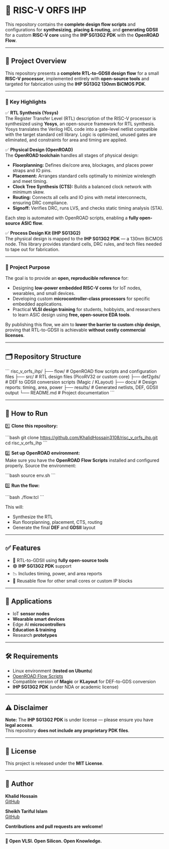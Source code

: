 
# 🚀 RISC-V ORFS IHP

This repository contains the **complete design flow scripts** and configurations for **synthesizing**, **placing & routing**, and **generating GDSII** for a custom **RISC-V core** using the **IHP SG13G2 PDK** with the **OpenROAD Flow**.

---

## 📌 Project Overview

This repository presents a **complete RTL-to-GDSII design flow** for a small **RISC-V processor**, implemented entirely with **open-source tools** and targeted for fabrication using the **IHP SG13G2 130nm BiCMOS PDK**.

---

### 🔑 Key Highlights

✅ **RTL Synthesis (Yosys)**  
The Register Transfer Level (RTL) description of the RISC-V processor is synthesized using **Yosys**, an open-source framework for RTL synthesis. Yosys translates the Verilog HDL code into a gate-level netlist compatible with the target standard cell library. Logic is optimized, unused gates are eliminated, and constraints for area and timing are applied.

✅ **Physical Design (OpenROAD)**  
The **OpenROAD toolchain** handles all stages of physical design:
- **Floorplanning:** Defines die/core area, blockages, and places power straps and IO pins.
- **Placement:** Arranges standard cells optimally to minimize wirelength and meet timing.
- **Clock Tree Synthesis (CTS):** Builds a balanced clock network with minimum skew.
- **Routing:** Connects all cells and IO pins with metal interconnects, ensuring DRC compliance.
- **Signoff:** Verifies DRC, runs LVS, and checks static timing analysis (STA).

Each step is automated with OpenROAD scripts, enabling a **fully open-source ASIC flow**.

✅ **Process Design Kit (IHP SG13G2)**  
The physical design is mapped to the **IHP SG13G2 PDK** — a 130nm BiCMOS node. This library provides standard cells, DRC rules, and tech files needed to tape out for fabrication.

---

### 🎯 Project Purpose

The goal is to provide an **open, reproducible reference** for:
- Designing **low-power embedded RISC-V cores** for IoT nodes, wearables, and small devices.
- Developing custom **microcontroller-class processors** for specific embedded applications.
- Practical **VLSI design training** for students, hobbyists, and researchers to learn ASIC design using **free, open-source EDA tools**.

By publishing this flow, we aim to **lower the barrier to custom chip design**, proving that RTL-to-GDSII is achievable **without costly commercial licenses**.

---

## 🗂️ Repository Structure

\`\`\`
risc_v_orfs_ihp/
├── flow/         # OpenROAD flow scripts and configuration files
├── src/          # RTL design files (PicoRV32 or custom core)
├── def2gds/      # DEF to GDSII conversion scripts (Magic / KLayout)
├── docs/         # Design reports: timing, area, power
├── results/      # Generated netlists, DEF, GDSII output
└── README.md     # Project documentation
\`\`\`

---

## 🚀 How to Run

1️⃣ **Clone this repository:**

\`\`\`bash
git clone https://github.com/KhalidHossain3108/risc_v_orfs_ihp.git
cd risc_v_orfs_ihp
\`\`\`

2️⃣ **Set up OpenROAD environment:**  
Make sure you have the **OpenROAD Flow Scripts** installed and configured properly. Source the environment:

\`\`\`bash
source env.sh
\`\`\`

3️⃣ **Run the flow:**

\`\`\`bash
./flow.tcl
\`\`\`

This will:
- Synthesize the RTL
- Run floorplanning, placement, CTS, routing
- Generate the final **DEF** and **GDSII** layout

---

## ✅ Features

- 📐 RTL-to-GDSII using **fully open-source tools**
- 🟢 **IHP SG13G2 PDK** support
- 📉 Includes timing, power, and area reports
- 📂 Reusable flow for other small cores or custom IP blocks

---

## 🧩 Applications

- IoT **sensor nodes**
- **Wearable smart devices**
- Edge AI **microcontrollers**
- **Education & training**
- Research **prototypes**

---

## 🛠️ Requirements

- Linux environment (**tested on Ubuntu**)
- [OpenROAD Flow Scripts](https://github.com/The-OpenROAD-Project/OpenROAD-flow-scripts)
- Compatible version of **Magic** or **KLayout** for DEF-to-GDS conversion
- **IHP SG13G2 PDK** (under NDA or academic license)

---

## ⚠️ Disclaimer

**Note:** The **IHP SG13G2 PDK** is under license — please ensure you have **legal access**.  
This repository **does not include any proprietary PDK files**.

---

## 📃 License

This project is released under the **MIT License**.

---

## 👤 Author

**Khalid Hossain**  
[GitHub](https://github.com/KhalidHossain3108)

**Sheikh Tariful Islam**  
[GitHub](https://github.com/tariftasfiq)

**Contributions and pull requests are welcome!**

---

**🔗 Open VLSI. Open Silicon. Open Knowledge.**
